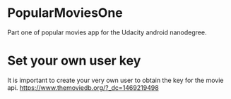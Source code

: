 # PopularMoviesOne
Part one of popular movies app for the Udacity android nanodegree.
# Set your own user key 
It is important to create your very own user to obtain the key for the movie api. https://www.themoviedb.org/?_dc=1469219498
